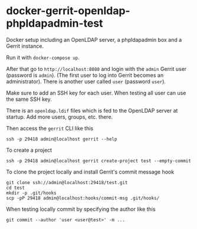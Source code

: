 # docker-gerrit-openldap-phpldapadmin-test

Docker setup including an OpenLDAP server, a phpldapadmin box and a Gerrit
instance.

Run it with `docker-compose up`.

After that go to `http://localhost:8080` and login with the `admin` Gerrit user
(password is `admin`). (The first user to log into Gerrit becomes an
administrator). There is another user called `user` (password `user`).

Make sure to add an SSH key for each user. When testing all user can use the
same SSH key.

There is an `openldap.ldif` files which is fed to the OpenLDAP server at
startup. Add more users, groups, etc. there.

Then access the `gerrit` CLI like this

```
ssh -p 29418 admin@localhost gerrit --help
```

To create a project

```
ssh -p 29418 admin@localhost gerrit create-project test --empty-commit
```

To clone the project locally and install Gerrit's commit message hook

```
git clone ssh://admin@localhost:29418/test.git
cd test
mkdir -p .git/hooks
scp -pP 29418 admin@localhost:hooks/commit-msg .git/hooks/
```

When testing locally commit by specifying the author like this

```
git commit --author 'user <user@test>' -m ...
```
